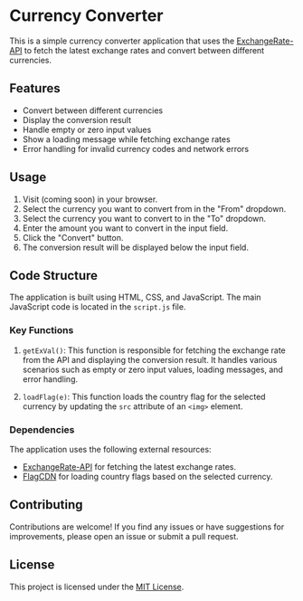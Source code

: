# Currency Converter

This is a simple currency converter application that uses the [ExchangeRate-API](https://exchangerate.host/#/#docs) to fetch the latest exchange rates and convert between different currencies.

## Features

- Convert between different currencies
- Display the conversion result
- Handle empty or zero input values
- Show a loading message while fetching exchange rates
- Error handling for invalid currency codes and network errors

## Usage

1. Visit (coming soon) in your browser.
2. Select the currency you want to convert from in the "From" dropdown.
3. Select the currency you want to convert to in the "To" dropdown.
4. Enter the amount you want to convert in the input field.
5. Click the "Convert" button.
6. The conversion result will be displayed below the input field.

## Code Structure

The application is built using HTML, CSS, and JavaScript. The main JavaScript code is located in the `script.js` file.

### Key Functions

1. `getExVal()`: This function is responsible for fetching the exchange rate from the API and displaying the conversion result. It handles various scenarios such as empty or zero input values, loading messages, and error handling.

2. `loadFlag(e)`: This function loads the country flag for the selected currency by updating the `src` attribute of an `<img>` element.

### Dependencies

The application uses the following external resources:

- [ExchangeRate-API](https://exchangerate.host/#/#docs) for fetching the latest exchange rates.
- [FlagCDN](https://flagcdn.com/) for loading country flags based on the selected currency.

## Contributing

Contributions are welcome! If you find any issues or have suggestions for improvements, please open an issue or submit a pull request.

## License

This project is licensed under the [MIT License](LICENSE).
